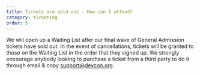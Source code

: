 ```yaml
---
title: Tickets are sold out - How can I attend?
category: ticketing
order: 5
---
```


We will open up a Waiting List after our final wave of General Admission tickets have sold out. In the event of cancellations, tickets will be granted to those on the Waiting List in the order that they signed up. We strongly encourage anybody looking to purchase a ticket from a third party to do it through email & copy support@devcon.org.